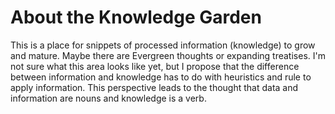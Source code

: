 # About the **K**nowledge Garden

This is a place for snippets of processed information (knowledge) to grow and mature. Maybe there are Evergreen thoughts or expanding treatises.  I'm not sure what this area looks like yet, but I propose that the difference between information and knowledge has to do with heuristics and rule to apply information. This perspective leads to the thought that data and information are  nouns and knowledge is a verb.